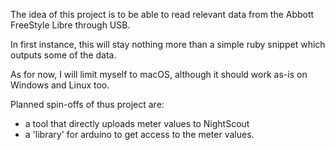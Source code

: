 The idea of this project is to be able to read relevant data from the Abbott FreeStyle Libre through USB.


In first instance, this will stay nothing more than a simple ruby snippet which outputs some of the data.

As for now, I will limit myself to macOS, although it should work as-is on Windows and Linux too.

Planned spin-offs of thus project are:

* a tool that directly uploads meter values to NightScout
* a 'library' for arduino to get access to the meter values.
